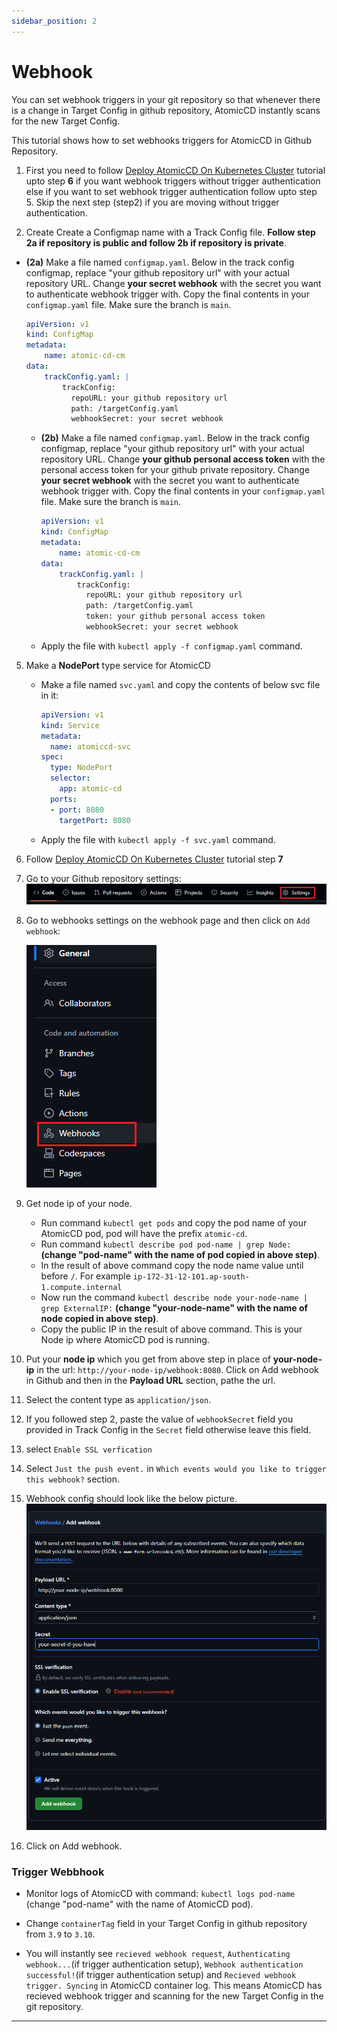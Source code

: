 ```yaml
---
sidebar_position: 2
---
```


# Webhook

You can set webhook triggers in your git repository so that whenever there is a change in Target Config in github repository, AtomicCD instantly scans for the new Target Config.

This tutorial shows how to set webhooks triggers for AtomicCD in Github Repository.

1. First you need to follow [Deploy AtomicCD On Kubernetes Cluster](deploy.md#below-are-the-steps-to-setup-atomiccd-to-implement-continuous-delivery-for-a-python-application) tutorial upto step **6** if you want webhook triggers without trigger authentication else if you want to set webhook trigger authentication follow upto step 5. Skip the next step (step2) if you are moving without trigger authentication.

2. Create Create a Configmap name with a Track Config file. **Follow step 2a if repository is public and follow 2b if repository is private**.

  - **(2a)** Make a file named `configmap.yaml`. Below in the track config configmap, replace 
    "your github repository url" with your actual repository URL. Change **your secret webhook** with the secret you want to authenticate webhook trigger with. Copy the final contents in your `configmap.yaml` file. Make sure the branch is `main`.

    ```yaml
    apiVersion: v1
    kind: ConfigMap
    metadata:
        name: atomic-cd-cm
    data:
        trackConfig.yaml: |
            trackConfig:
              repoURL: your github repository url
              path: /targetConfig.yaml
              webhookSecret: your secret webhook
    ```

    - **(2b)** Make a file named `configmap.yaml`. Below in the track config configmap, 
      replace "your github repository url" with your actual repository URL. Change **your github personal access token** with the personal access token for your github private repository. Change **your secret webhook** with the secret you want to authenticate webhook trigger with. Copy the final contents in your `configmap.yaml` file. Make sure the branch is `main`.

      ```yaml
      apiVersion: v1
      kind: ConfigMap
      metadata:
          name: atomic-cd-cm
      data:
          trackConfig.yaml: |
              trackConfig:
                repoURL: your github repository url
                path: /targetConfig.yaml
                token: your github personal access token
                webhookSecret: your secret webhook
      ```

    - Apply the file with `kubectl apply -f configmap.yaml` command.

5. Make a **NodePort** type service for AtomicCD
    - Make a file named `svc.yaml` and copy the contents of below svc file in it:

      ```yaml
      apiVersion: v1
      kind: Service
      metadata:
        name: atomiccd-svc
      spec:
        type: NodePort
        selector:
          app: atomic-cd
        ports:
        - port: 8080
          targetPort: 8080
      ```

    - Apply the file with `kubectl apply -f svc.yaml` command.

6. Follow [Deploy AtomicCD On Kubernetes Cluster](deploy.md#below-are-the-steps-to-setup-atomiccd-to-implement-continuous-delivery-for-a-python-application) tutorial step **7**

7. Go to your Github repository settings: ![settings-repo](../../static/img/github-repo-settings.png)



8. Go to webhooks settings on the webhook page and then click on `Add webhook`:
  
    ![githubrepo-settings-webhook](../../static/img/githubrepo-settings-webhook.png)


9. Get node ip of your node.
    - Run command `kubectl get pods` and copy the pod name of your AtomicCD pod, pod will have the prefix `atomic-cd`.
    - Run command `kubectl describe pod pod-name | grep Node:` **(change "pod-name" with the name of pod copied in above step)**.
    - In the result of above command copy the node name value until before `/`. For example `ip-172-31-12-101.ap-south-1.compute.internal`
    - Now run the command `kubectl describe node your-node-name | grep ExternalIP:` **(change "your-node-name" with the name of node copied in above step)**.
    - Copy the public IP in the result of above command. This is your Node ip where AtomicCD pod is running.

10. Put your **node ip** which you get from above step in place of **your-node-ip** in the url: `http://your-node-ip/webhook:8080`. Click on Add webhook in Github and then in the **Payload URL** section, pathe the url.

11. Select the content type as `application/json`.

12. If you followed step 2, paste the value of `webhookSecret` field you provided in Track Config in the `Secret` field otherwise leave this field.

13. select `Enable SSL verfication`

14. Select `Just the push event.` in `Which events would you like to trigger this webhook?` section. 

15. Webhook config should look like the below picture.
  ![github-webhook-config](../../static/img/github-webhook-config.png)

16. Click on Add webhook.


### Trigger Webbhook

- Monitor logs of AtomicCD with command: `kubectl logs pod-name` (change "pod-name" with the name of AtomicCD pod).

- Change `containerTag` field in your Target Config in github repository from `3.9` to `3.10`.

- You will instantly see `recieved webhook request`, `Authenticating webhook...`(if trigger authentication setup), `Webhook authentication successful!`(if trigger authentication setup) and `Recieved webhook trigger. Syncing` in AtomicCD container log. This means AtomicCD has recieved webhook trigger and scanning for the new Target Config in the git repository.

---
